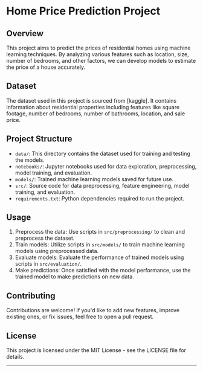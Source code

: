 Home Price Prediction Project
=============================

Overview
--------

This project aims to predict the prices of residential homes using machine learning techniques. By analyzing various features such as location, size, number of bedrooms, and other factors, we can develop models to estimate the price of a house accurately.

Dataset
-------

The dataset used in this project is sourced from \[kaggle]. It contains information about residential properties including features like square footage, number of bedrooms, number of bathrooms, location, and sale price.

Project Structure
-----------------

*   `data/`: This directory contains the dataset used for training and testing the models.
*   `notebooks/`: Jupyter notebooks used for data exploration, preprocessing, model training, and evaluation.
*   `models/`: Trained machine learning models saved for future use.
*   `src/`: Source code for data preprocessing, feature engineering, model training, and evaluation.
*   `requirements.txt`: Python dependencies required to run the project.

Usage
-----

1.  Preprocess the data: Use scripts in `src/preprocessing/` to clean and preprocess the dataset.
2.  Train models: Utilize scripts in `src/models/` to train machine learning models using preprocessed data.
3.  Evaluate models: Evaluate the performance of trained models using scripts in `src/evaluation/`.
4.  Make predictions: Once satisfied with the model performance, use the trained model to make predictions on new data.

Contributing
------------

Contributions are welcome! If you'd like to add new features, improve existing ones, or fix issues, feel free to open a pull request.

License
-------

This project is licensed under the MIT License - see the LICENSE file for details.

* * *

